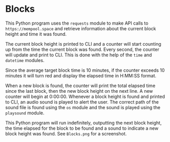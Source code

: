 # Blocks

This Python program uses the `requests` module to make API calls to `https://mempool.space` and retrieve information about the current block height and time it was found.

The current block height is printed to CLI and a counter will start counting up from the time the current block was found. Every second, the counter will update and print to CLI. This is done with the help of the `time` and `datetime` modules.

Since the average target block time is 10 minutes, if the counter exceeds 10 minutes it will turn red and display the elapsed time in H:MM:SS format.

When a new block is found, the counter will print the total elapsed time since the last block, then the new block height on the next line. A new counter will begin at 0:00:00. Whenever a block height is found and printed to CLI, an audio sound is played to alert the user. The correct path of the sound file is found using the `os` module and the sound is played using the `playsound` module.

This Python program will run indefinitely, outputting the next block height, the time elapsed for the block to be found and a sound to indicate a new block height was found. See `Blocks.png` for a screenshot.
